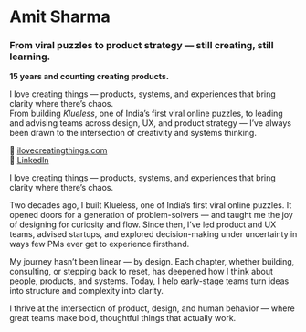 # Amit Sharma
### From viral puzzles to product strategy — still creating, still learning.  
**15 years and counting creating products.**

I love creating things — products, systems, and experiences that bring clarity where there’s chaos.  
From building *Klueless*, one of India’s first viral online puzzles, to leading and advising teams across design, UX, and product strategy — I’ve always been drawn to the intersection of creativity and systems thinking.

🔗 [ilovecreatingthings.com](https://ilovecreatingthings.com)  
💼 [LinkedIn](https://www.linkedin.com/in/sharmakamit)  

I love creating things — products, systems, and experiences that bring clarity where there’s chaos.

Two decades ago, I built Klueless, one of India’s first viral online puzzles. It opened doors for a generation of problem-solvers — and taught me the joy of designing for curiosity and flow. Since then, I’ve led product and UX teams, advised startups, and explored decision-making under uncertainty in ways few PMs ever get to experience firsthand.

My journey hasn’t been linear — by design. Each chapter, whether building, consulting, or stepping back to reset, has deepened how I think about people, products, and systems. Today, I help early-stage teams turn ideas into structure and complexity into clarity.

I thrive at the intersection of product, design, and human behavior — where great teams make bold, thoughtful things that actually work.
<!--
**hypnosh/hypnosh** is a ✨ _special_ ✨ repository because its `README.md` (this file) appears on your GitHub profile.

Here are some ideas to get you started:

- 🔭 I’m currently working on ...
- 🌱 I’m currently learning ...
- 👯 I’m looking to collaborate on ...
- 🤔 I’m looking for help with ...
- 💬 Ask me about ...
- 📫 How to reach me: ...
- 😄 Pronouns: ...
- ⚡ Fun fact: ...
-->
